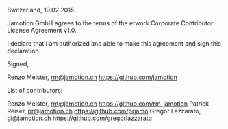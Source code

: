 Switzerland, 19.02.2015

Jamotion GmbH agrees to the terms of the etwork Corporate Contributor License
Agreement v1.0.

I declare that I am authorized and able to make this agreement and sign this
declaration.

Signed,

Renzo Meister, rm@jamotion.ch https://github.com/jamotion

List of contributors:

Renzo Meister, rm@jamotion.ch https://github.com/rm-jamotion
Patrick Reiser, pr@jamotion.ch https://github.com/prjamo
Gregor Lazzarato, gl@jamotion.ch https://github.com/gregorlazzarato
